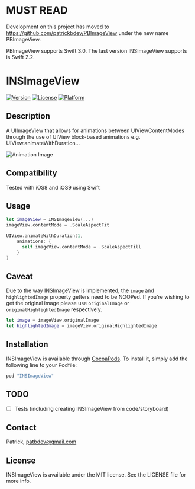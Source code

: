 # MUST READ

Development on this project has moved to https://github.com/patrickbdev/PBImageView under the new name PBImageView.

PBImageView supports Swift 3.0.
The last version INSImageView supports is Swift 2.2. 

# INSImageView
[![Version](https://img.shields.io/cocoapods/v/INSImageView.svg?style=flat)](http://cocoapods.org/pods/INSImageView)
[![License](https://img.shields.io/cocoapods/l/INSImageView.svg?style=flat)](http://cocoapods.org/pods/INSImageView)
[![Platform](https://img.shields.io/cocoapods/p/INSImageView.svg?style=flat)](http://cocoapods.org/pods/INSImageView)

## Description
A UIImageView that allows for animations between UIViewContentModes through the use of UIView block-based animations e.g. UIView.animateWithDuration...

![Animation Image](https://github.com/instilio/INSImageView/raw/master/Example/ExampleAnimation.gif)

## Compatibility
Tested with iOS8 and iOS9 using Swift

## Usage
```swift
let imageView = INSImageView(...)
imageView.contentMode = .ScaleAspectFit

UIView.animateWithDuration(1,
    animations: {
      self.imageView.contentMode = .ScaleAspectFill
    }
)
```

## Caveat
Due to the way INSImageView is implemented, the `image` and `highlightedImage` property getters need to be NOOPed. If you're wishing to get the original image please use `originalImage` or `originalHighlightedImage` respectively.
```swift
let image = imageView.originalImage
let highlightedImage = imageView.originalHighlightedImage
```

## Installation

INSImageView is available through [CocoaPods](http://cocoapods.org). To install
it, simply add the following line to your Podfile:

```ruby
pod "INSImageView"
```

## TODO
- [ ] Tests (including creating INSImageView from code/storyboard)

## Contact
Patrick, patbdev@gmail.com

## License
INSImageView is available under the MIT license. See the LICENSE file for more info.
